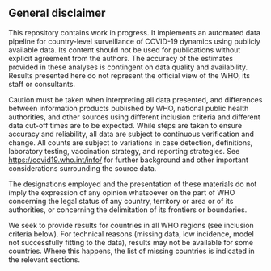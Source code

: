 
## General disclaimer

This repository contains work in progress. It implements an automated data
pipeline for country-level surveillance of COVID-19 dynamics using publicly
available data. Its content should not be used for publications without explicit
agreement from the authors. The accuracy of the estimates provided in these
analyses is contingent on data quality and availability. Results presented here
do not represent the official view of the WHO, its staff or consultants.

Caution must be taken when interpreting all data presented, and differences
between information products published by WHO, national public health
authorities, and other sources using different inclusion criteria and different
data cut-off times are to be expected. While steps are taken to ensure accuracy
and reliability, all data are subject to continuous verification and change. All
counts are subject to variations in case detection, definitions, laboratory
testing, vaccination strategy, and reporting strategies. See
https://covid19.who.int/info/ for further background and other important
considerations surrounding the source data.

The designations employed and the presentation of these materials do not imply
the expression of any opinion whatsoever on the part of WHO concerning the legal
status of any country, territory or area or of its authorities, or concerning
the delimitation of its frontiers or boundaries.

We seek to provide results for countries in all WHO regions (see inclusion
criteria below). For technical reasons (missing data, low incidence, model not
successfully fitting to the data), results may not be available for some
countries. Where this happens, the list of missing countries is indicated in the
relevant sections.
